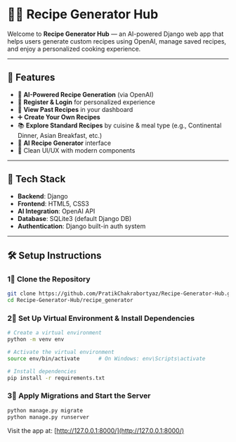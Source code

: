 # 🧑‍🍳 Recipe Generator Hub

Welcome to **Recipe Generator Hub** — an AI-powered Django web app that helps users generate custom recipes using OpenAI, manage saved recipes, and enjoy a personalized cooking experience.

---

## 🚀 Features

- 🧠 **AI-Powered Recipe Generation** (via OpenAI)
- 📝 **Register & Login** for personalized experience
- 📜 **View Past Recipes** in your dashboard
- ➕ **Create Your Own Recipes**
- 📚 **Explore Standard Recipes** by cuisine & meal type (e.g., Continental Dinner, Asian Breakfast, etc.)
- 🤖 **AI Recipe Generator** interface
- 🧼 Clean UI/UX with modern components


---

## 🧰 Tech Stack

- **Backend**: Django
- **Frontend**: HTML5, CSS3
- **AI Integration**: OpenAI API
- **Database**: SQLite3 (default Django DB)
- **Authentication**: Django built-in auth system

---

## 🛠️ Setup Instructions

### 1⃣ Clone the Repository

```bash
git clone https://github.com/PratikChakrabortyaz/Recipe-Generator-Hub.git
cd Recipe-Generator-Hub/recipe_generator
```

### 2⃣ Set Up Virtual Environment & Install Dependencies

```bash
# Create a virtual environment
python -m venv env

# Activate the virtual environment
source env/bin/activate      # On Windows: env\Scripts\activate

# Install dependencies
pip install -r requirements.txt
```

### 3⃣ Apply Migrations and Start the Server

```bash
python manage.py migrate
python manage.py runserver
```

Visit the app at: [http://127.0.0.1:8000/](http://127.0.0.1:8000/)


